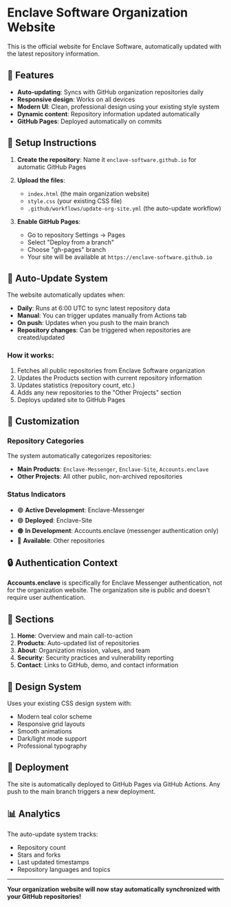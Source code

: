 # Enclave Software Organization Website

This is the official website for Enclave Software, automatically updated with the latest repository information.

## 🚀 Features

- **Auto-updating**: Syncs with GitHub organization repositories daily
- **Responsive design**: Works on all devices
- **Modern UI**: Clean, professional design using your existing style system
- **Dynamic content**: Repository information updated automatically
- **GitHub Pages**: Deployed automatically on commits

## 🔧 Setup Instructions

1. **Create the repository**: Name it `enclave-software.github.io` for automatic GitHub Pages
2. **Upload the files**:
   - `index.html` (the main organization website)
   - `style.css` (your existing CSS file)
   - `.github/workflows/update-org-site.yml` (the auto-update workflow)

3. **Enable GitHub Pages**:
   - Go to repository Settings → Pages
   - Select "Deploy from a branch"
   - Choose "gh-pages" branch
   - Your site will be available at `https://enclave-software.github.io`

## 🤖 Auto-Update System

The website automatically updates when:
- **Daily**: Runs at 6:00 UTC to sync latest repository data
- **Manual**: You can trigger updates manually from Actions tab
- **On push**: Updates when you push to the main branch
- **Repository changes**: Can be triggered when repositories are created/updated

### How it works:
1. Fetches all public repositories from Enclave Software organization
2. Updates the Products section with current repository information
3. Updates statistics (repository count, etc.)
4. Adds any new repositories to the "Other Projects" section
5. Deploys updated site to GitHub Pages

## 📝 Customization

### Repository Categories
The system automatically categorizes repositories:
- **Main Products**: `Enclave-Messenger`, `Enclave-Site`, `Accounts.enclave`
- **Other Projects**: All other public, non-archived repositories

### Status Indicators
- 🟢 **Active Development**: Enclave-Messenger
- 🟢 **Deployed**: Enclave-Site
- 🟠 **In Development**: Accounts.enclave (messenger authentication only)
- 🔵 **Available**: Other repositories

## 🔒 Authentication Context

**Accounts.enclave** is specifically for Enclave Messenger authentication, not for the organization website. The organization site is public and doesn't require user authentication.

## 📱 Sections

1. **Home**: Overview and main call-to-action
2. **Products**: Auto-updated list of repositories
3. **About**: Organization mission, values, and team
4. **Security**: Security practices and vulnerability reporting
5. **Contact**: Links to GitHub, demo, and contact information

## 🎨 Design System

Uses your existing CSS design system with:
- Modern teal color scheme
- Responsive grid layouts
- Smooth animations
- Dark/light mode support
- Professional typography

## 🚀 Deployment

The site is automatically deployed to GitHub Pages via GitHub Actions. Any push to the main branch triggers a new deployment.

## 📊 Analytics

The auto-update system tracks:
- Repository count
- Stars and forks
- Last updated timestamps
- Repository languages and topics

---

**Your organization website will now stay automatically synchronized with your GitHub repositories!**